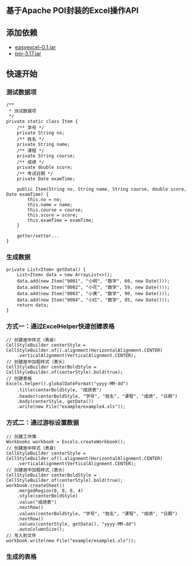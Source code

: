 ## 基于Apache POI封装的Excel操作API

## 添加依赖
- [easyexcel-0.1.jar](https://raw.githubusercontent.com/ffpy/EasyExcel/master/downloads/easyexcel-0.1.jar)
- [poi-3.17.jar](https://raw.githubusercontent.com/ffpy/EasyExcel/master/downloads/poi-3.17.jar)

## 快速开始
### 测试数据项
```
/**
 * 测试数据项
 */
private static class Item {
    /** 学号 */
    private String no;
    /** 姓名 */
    private String name;
    /** 课程 */
    private String course;
    /** 成绩 */
    private double score;
    /** 考试日期 */
    private Date examTime;

    public Item(String no, String name, String course, double score, Date examTime) {
        this.no = no;
        this.name = name;
        this.course = course;
        this.score = score;
        this.examTime = examTime;
    }

    getter/setter...
}
```

### 生成数据
```
private List<Item> getData() {
    List<Item> data = new ArrayList<>();
    data.add(new Item("0001", "小明", "数学", 60, new Date()));
    data.add(new Item("0002", "小花", "数学", 59, new Date()));
    data.add(new Item("0003", "小黄", "数学", 90, new Date()));
    data.add(new Item("0004", "小红", "数学", 85, new Date()));
    return data;
}
```

### 方式一：通过ExcelHelper快速创建表格
```
// 创建居中样式（表身）
CellStyleBuilder centerStyle = CellStyleBuilder.of().alignment(HorizontalAlignment.CENTER)
	.verticalAlignment(VerticalAlignment.CENTER);
// 创建居中加粗样式（表头）
CellStyleBuilder centerBoldStyle = CellStyleBuilder.of(centerStyle).bold(true);
// 创建表格
Excels.helper().globalDateFormat("yyyy-MM-dd")
	.title(centerBoldStyle, "成绩表")
	.header(centerBoldStyle, "学号", "姓名", "课程", "成绩", "日期")
	.body(centerStyle, getData())
	.write(new File("example/example4.xls"));
```

### 方式二：通过游标设置数据
```
// 创建工作簿
Workbooks workbook = Excels.createWorkbook();
// 创建居中样式（表身）
CellStyleBuilder centerStyle = CellStyleBuilder.of().alignment(HorizontalAlignment.CENTER)
	.verticalAlignment(VerticalAlignment.CENTER);
// 创建居中加粗样式（表头）
CellStyleBuilder centerBoldStyle = CellStyleBuilder.of(centerStyle).bold(true);
workbook.createSheet()
	.mergedRegion(0, 0, 0, 4)
	.style(centerBoldStyle)
	.value("成绩表")
	.nextRow()
	.values(centerBoldStyle, "学号", "姓名", "课程", "成绩", "日期")
	.nextRow()
	.values(centerStyle, getData(), "yyyy-MM-dd")
	.autoColumnSize();
// 写入到文件
workbook.write(new File("example/example1.xls"));
```

### 生成的表格